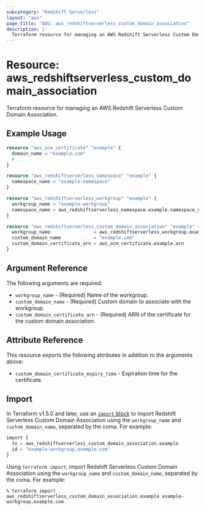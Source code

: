 ```yaml
---
subcategory: "Redshift Serverless"
layout: "aws"
page_title: "AWS: aws_redshiftserverless_custom_domain_association"
description: |-
  Terraform resource for managing an AWS Redshift Serverless Custom Domain Association.
---
```

# Resource: aws_redshiftserverless_custom_domain_association

Terraform resource for managing an AWS Redshift Serverless Custom Domain Association.

## Example Usage

```terraform
resource "aws_acm_certificate" "example" {
  domain_name = "example.com"
  # ...
}

resource "aws_redshiftserverless_namespace" "example" {
  namespace_name = "example-namespace"
}

resource "aws_redshiftserverless_workgroup" "example" {
  workgroup_name = "example-workgroup"
  namespace_name = aws_redshiftserverless_namespace.example.namespace_name
}

resource "aws_redshiftserverless_custom_domain_association" "example" {
  workgroup_name                = aws_redshiftserverless_workgroup.example.workgroup_name
  custom_domain_name            = "example.com"
  custom_domain_certificate_arn = aws_acm_certificate.example.arn
}
```

## Argument Reference

The following arguments are required:

* `workgroup_name` - (Required) Name of the workgroup.
* `custom_domain_name` - (Required) Custom domain to associate with the workgroup.
* `custom_domain_certificate_arn` - (Required) ARN of the certificate for the custom domain association.

## Attribute Reference

This resource exports the following attributes in addition to the arguments above:

* `custom_domain_certificate_expiry_time` - Expiration time for the certificate.

## Import

In Terraform v1.5.0 and later, use an [`import` block](https://developer.hashicorp.com/terraform/language/import) to import Redshift Serverless Custom Domain Association using the `workgroup_name` and `custom_domain_name`, separated by the coma. For example:

```terraform
import {
  to = aws_redshiftserverless_custom_domain_association.example
  id = "example-workgroup,example.com"
}
```

Using `terraform import`, import Redshift Serverless Custom Domain Association using the `workgroup_name` and `custom_domain_name`, separated by the coma. For example:

```console
% terraform import aws_redshiftserverless_custom_domain_association.example example-workgroup,example.com
```
